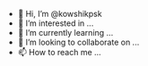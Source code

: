 - 👋 Hi, I’m @kowshikpsk
- 👀 I’m interested in ...
- 🌱 I’m currently learning ...
- 💞️ I’m looking to collaborate on ...
- 📫 How to reach me ...

<!---
kowshikpsk/kowshikpsk is a ✨ special ✨ repository because its `README.md` (this file) appears on your GitHub profile.
You can click the Preview link to take a look at your changes.
--->
